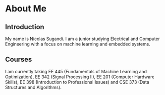 # About Me

## Introduction

My name is Nicolas Sugandi. I am a junior studying Electrical and Computer Engineering with a focus on machine learning and embedded systems.

## Courses

I am currently taking EE 445 (Fundamentals of Machine Learning and Optimization), EE 342 (Signal Processing II), EE 201 (Computer Hardware Skills), EE 398 (Introduction to Professional Issues) and CSE 373 (Data Structures and Algorithms).
